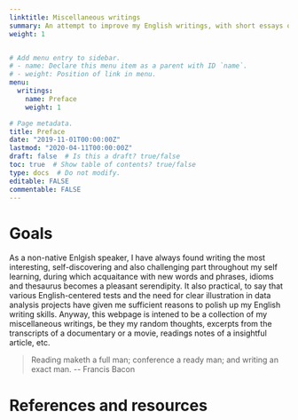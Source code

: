 ```yaml
---
linktitle: Miscellaneous writings
summary: An attempt to improve my English writings, with short essays on various topics. 
weight: 1


# Add menu entry to sidebar.
# - name: Declare this menu item as a parent with ID `name`.
# - weight: Position of link in menu.
menu: 
  writings:
    name: Preface 
    weight: 1

# Page metadata.
title: Preface 
date: "2019-11-01T00:00:00Z"
lastmod: "2020-04-11T00:00:00Z"
draft: false  # Is this a draft? true/false
toc: true  # Show table of contents? true/false
type: docs  # Do not modify.
editable: FALSE
commentable: FALSE
---
```



# Goals  

As a non-native Enlgish speaker, I have always found writing the most interesting, self-discovering and also challenging part throughout my self learning, during which acquaitance with new words and phrases, idioms and thesaurus becomes a pleasant serendipity. It also practical, to say that various English-centered tests and the need for clear illustration in data analysis projects have given me sufficient reasons to polish up my English writing skills. Anyway, this webpage is intened to be a collection of my miscellaneous writings, be they my random thoughts, excerpts from the transcripts of a documentary or a movie, readings notes of a insightful article, etc. 

> Reading maketh a full man; conference a ready man; and writing an exact man.
> -- Francis Bacon

# References and resources 

